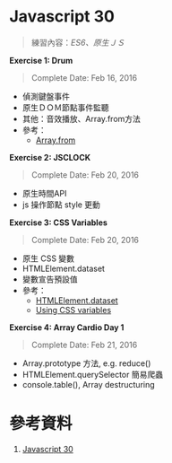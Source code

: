 # Javascript 30
> 練習內容：_ES6、原生ＪＳ_

**Exercise 1: Drum**

> Complete Date: Feb 16, 2016

+ 偵測鍵盤事件
+ 原生ＤＯＭ節點事件監聽
+ 其他：音效播放、Array.from方法
+ 參考：
    + [Array.from](http://wiki.jikexueyuan.com/project/es6/array.html)

**Exercise 2: JSCLOCK**

> Complete Date: Feb 20, 2016

+ 原生時間API
+ js 操作節點 style 更動

**Exercise 3: CSS Variables**

> Complete Date: Feb 20, 2016

+ 原生 CSS 變數
+ HTMLElement.dataset
+ 變數宣告預設值
+ 參考：
    + [HTMLElement.dataset](https://developer.mozilla.org/en-US/docs/Web/API/HTMLElement/dataset)
    + [Using CSS variables](https://developer.mozilla.org/en-US/docs/Web/CSS/Using_CSS_variables)

**Exercise 4: Array Cardio Day 1**

> Complete Date: Feb 21, 2016

+ Array.prototype 方法, e.g. reduce()
+ HTMLElement.querySelector 簡易爬蟲
+ console.table(), Array destructuring


# 參考資料

1. [Javascript 30](https://javascript30.com/)
